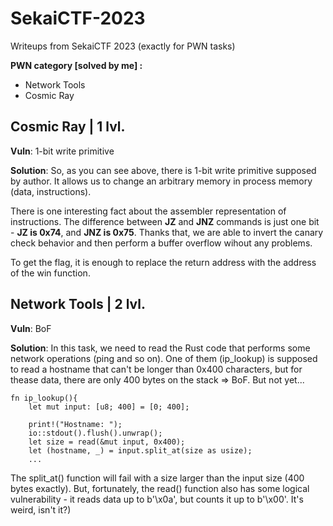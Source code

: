 # SekaiCTF-2023
Writeups from SekaiCTF 2023 (exactly for PWN tasks)

**PWN category [solved by me] :**
- Network Tools
- Cosmic Ray

## Cosmic Ray | 1 lvl.
**Vuln**: 1-bit write primitive

**Solution**: So, as you can see above, there is 1-bit write primitive supposed by author. It allows us to change an arbitrary memory in process memory (data, instructions).

There is one interesting fact about the assembler representation of instructions. The difference between **JZ** and **JNZ** commands is just one bit - **JZ is 0x74**, and **JNZ is 0x75**. Thanks that, we are able to invert the canary check behavior and then perform a buffer overflow wihout any problems.

To get the flag, it is enough to replace the return address with the address of the win function.

## Network Tools | 2 lvl.
**Vuln**: BoF

**Solution**: In this task, we need to read the Rust code that performs some network operations (ping and so on). One of them (ip_lookup) is supposed to read a hostname that can't be longer than 0x400 characters, but for thease data, there are only 400 bytes on the stack => BoF. But not yet...

    fn ip_lookup(){
	    let mut input: [u8; 400] = [0; 400];

	    print!("Hostname: ");
	    io::stdout().flush().unwrap();
	    let size = read(&mut input, 0x400);
	    let (hostname, _) = input.split_at(size as usize);
	    ...

The split_at() function will fail with a size larger than the input size (400 bytes exactly). But, fortunately, the read() function also has some logical vulnerability - it reads data up to b'\x0a', but counts it up to b'\x00'. It's weird, isn't it?)
